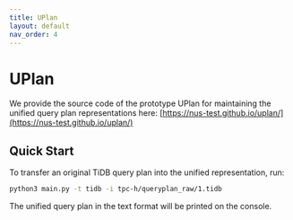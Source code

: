 ```yaml
---
title: UPlan
layout: default
nav_order: 4
---
```


# UPlan
We provide the source code of the prototype UPlan for maintaining the unified query plan representations here: [https://nus-test.github.io/uplan/](https://nus-test.github.io/uplan/)

## Quick Start
To transfer an original TiDB query plan into the unified representation, run:
```bash
python3 main.py -t tidb -i tpc-h/queryplan_raw/1.tidb
```
The unified query plan in the text format will be printed on the console.